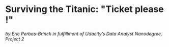  # Surviving the Titanic: "Ticket please !"
 
_by Eric Perbos-Brinck in fulfillment of Udacity’s Data Analyst Nanodegree, Project 2_
</br>
